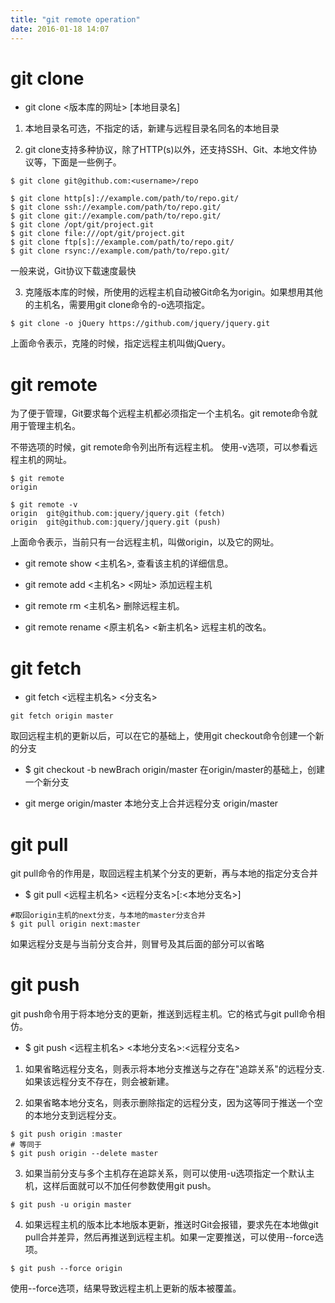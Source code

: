 ```yaml
---
title: "git remote operation"
date: 2016-01-18 14:07
---
```


# git clone

* git clone <版本库的网址> [本地目录名]

1. 本地目录名可选，不指定的话，新建与远程目录名同名的本地目录

2. git clone支持多种协议，除了HTTP(s)以外，还支持SSH、Git、本地文件协议等，下面是一些例子。

```
$ git clone git@github.com:<username>/repo

$ git clone http[s]://example.com/path/to/repo.git/
$ git clone ssh://example.com/path/to/repo.git/
$ git clone git://example.com/path/to/repo.git/
$ git clone /opt/git/project.git 
$ git clone file:///opt/git/project.git
$ git clone ftp[s]://example.com/path/to/repo.git/
$ git clone rsync://example.com/path/to/repo.git/
```

一般来说，Git协议下载速度最快

3. 克隆版本库的时候，所使用的远程主机自动被Git命名为origin。如果想用其他的主机名，需要用git clone命令的-o选项指定。

```
$ git clone -o jQuery https://github.com/jquery/jquery.git
```

上面命令表示，克隆的时候，指定远程主机叫做jQuery。

# git remote

为了便于管理，Git要求每个远程主机都必须指定一个主机名。git remote命令就用于管理主机名。

不带选项的时候，git remote命令列出所有远程主机。
使用-v选项，可以参看远程主机的网址。

```
$ git remote
origin

$ git remote -v
origin  git@github.com:jquery/jquery.git (fetch)
origin  git@github.com:jquery/jquery.git (push)
```

上面命令表示，当前只有一台远程主机，叫做origin，以及它的网址。

* git remote show <主机名>, 查看该主机的详细信息。

* git remote add <主机名> <网址> 添加远程主机
 
* git remote rm <主机名> 删除远程主机。

* git remote rename  <原主机名> <新主机名> 远程主机的改名。


# git fetch

* git fetch <远程主机名> <分支名>

```
git fetch origin master
```

取回远程主机的更新以后，可以在它的基础上，使用git checkout命令创建一个新的分支

* $ git checkout -b newBrach origin/master 在origin/master的基础上，创建一个新分支

* git merge origin/master 本地分支上合并远程分支 origin/master

# git pull

git pull命令的作用是，取回远程主机某个分支的更新，再与本地的指定分支合并

* $ git pull <远程主机名> <远程分支名>[:<本地分支名>]

```
#取回origin主机的next分支，与本地的master分支合并
$ git pull origin next:master
```

如果远程分支是与当前分支合并，则冒号及其后面的部分可以省略

# git push

git push命令用于将本地分支的更新，推送到远程主机。它的格式与git pull命令相仿。

* $ git push <远程主机名> <本地分支名>:<远程分支名>

1. 如果省略远程分支名，则表示将本地分支推送与之存在"追踪关系"的远程分支.如果该远程分支不存在，则会被新建。

2. 如果省略本地分支名，则表示删除指定的远程分支，因为这等同于推送一个空的本地分支到远程分支。

```
$ git push origin :master
# 等同于
$ git push origin --delete master
```

3. 如果当前分支与多个主机存在追踪关系，则可以使用-u选项指定一个默认主机，这样后面就可以不加任何参数使用git push。

```
$ git push -u origin master
```

4. 如果远程主机的版本比本地版本更新，推送时Git会报错，要求先在本地做git pull合并差异，然后再推送到远程主机。如果一定要推送，可以使用--force选项。

```
$ git push --force origin
```
 
使用--force选项，结果导致远程主机上更新的版本被覆盖。
